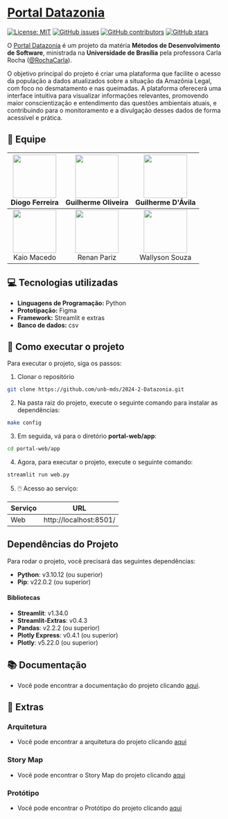# [Portal Datazonia](https://github.com/unb-mds/2024-2-Squad10/)

[![License: MIT](https://img.shields.io/badge/License-MIT-yellow.svg)](./LICENSE)
[![GitHub issues](https://img.shields.io/github/issues/unb-mds/2024-2-Squad10)](https://img.shields.io/github/issues/unb-mds/2024-2-Squad10)
[![GitHub contributors](https://img.shields.io/github/contributors/unb-mds/2023-2-SuaGradeUnB)](https://img.shields.io/github/contributors/unb-mds/2024-2-Squad10)
[![GitHub stars](https://img.shields.io/github/stars/unb-mds/2024-2-Squad10)](https://img.shields.io/github/stars/unb-mds/2024-2-Squad10)

O [Portal Datazonia](https://github.com/unb-mds/2024-2-Squad10/) é um projeto da matéria **Métodos de Desenvolvimento de Software**, ministrada na **Universidade de Brasília** pela professora Carla Rocha ([@RochaCarla](https://github.com/RochaCarla)).

O objetivo principal do projeto é criar uma plataforma que facilite o acesso da população a dados atualizados sobre a situação da Amazônia Legal, com foco no desmatamento e nas queimadas. A plataforma oferecerá uma interface intuitiva para visualizar informações relevantes, promovendo maior conscientização e entendimento das questões ambientais atuais, e contribuindo para o monitoramento e a divulgação desses dados de forma acessível e prática.

## 👥 Equipe

| [<img src="https://avatars.githubusercontent.com/fdiogo1" width="100" height="100">](https://github.com/fdiogo1)<br>Diogo Ferreira | [<img src="https://avatars.githubusercontent.com/GuilhermeOliveira1327" width="100" height="100">](https://github.com/GuilhermeOliveira1327)<br>Guilherme Oliveira | [<img src="https://avatars.githubusercontent.com/GuilhermeDavila" width="100" height="100">](https://github.com/GuilhermeDavila)<br>Guilherme D'Ávila |
| :----------------------------------------------------------------------------------------------------------------------: | :--------------------------------------------------------------------------------------------------------------------------: | :-------------------------------------------------------------------------------------------------------------------------: |
| [<img src="https://avatars.githubusercontent.com/bigkaio" width="100" height="100">](https://github.com/bigkaio)<br>Kaio Macedo | [<img src="https://avatars.githubusercontent.com/renanpariiz" width="100" height="100">](https://github.com/renanpariiz)<br>Renan Pariz | [<img src="https://avatars.githubusercontent.com/devwallyson" width="100" height="100">](https://github.com/devwallyson)<br>Wallyson Souza |

## 💻 Tecnologias utilizadas

- **Linguagens de Programação:** Python
- **Prototipação:** Figma
- **Framework:** Streamlit e extras
- **Banco de dados:** csv

## 💾 Como executar o projeto

Para executar o projeto, siga os passos:

1. Clonar o repositório
```bash
git clone https://github.com/unb-mds/2024-2-Datazonia.git
```
2. Na pasta raiz do projeto, execute o seguinte comando para instalar as dependências:
```bash
make config
```
3. Em seguida, vá para o diretório **portal-web/app**:
```bash
cd portal-web/app
```
4. Agora, para executar o projeto, execute o seguinte comando:
```bash
streamlit run web.py
```
5. 🖱️ Acesso ao serviço:
   
| **Serviço** | **URL** |
| -------- | ----- |
| Web      | http://localhost:8501/    |

## Dependências do Projeto

Para rodar o projeto, você precisará das seguintes dependências:

- **Python**: v3.10.12 (ou superior)
- **Pip**: v22.0.2 (ou superior)

#### Bibliotecas

- **Streamlit**: v1.34.0
- **Streamlit-Extras**: v0.4.3
- **Pandas**: v2.2.2 (ou superior)
- **Plotly Express**: v0.4.1 (ou superior)
- **Plotly**: v5.22.0 (ou superior)

## 📚 Documentação

- Você pode encontrar a documentação do projeto clicando [aqui](https://unb-mds.github.io/2024-2-Datazonia/).

## 📌 Extras

### Arquitetura
- Você pode encontrar a arquitetura do projeto clicando [aqui](https://www.figma.com/design/Qwr0wSu0u54PdgBDXFdI1A/Protótipo-de-Arquitetura)

### Story Map
- Você pode encontrar o Story Map do projeto clicando [aqui](https://miro.com/app/board/uXjVL_FNLfk=/)

### Protótipo 
- Você pode encontrar o Protótipo do projeto clicando [aqui](https://www.figma.com/proto/fctzH8zN5fNSi8kJrPfdjB/Pr%C3%B3totipo?node-id=8-2&node-type=canvas&t=InQMkgO6EkkmNqLR-0&scaling=scale-down&content-scaling=fixed&page-id=0%3A1&starting-point-node-id=8%3A2)
